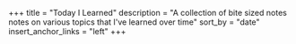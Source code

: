 +++
title = "Today I Learned"
description = "A collection of bite sized notes notes on various topics that I've learned over time"
sort_by = "date"
insert_anchor_links = "left"
+++
